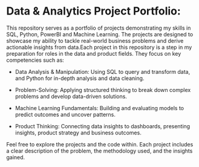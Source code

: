 # Data & Analytics Project Portfolio:

This repository serves as a portfolio of projects demonstrating my skills in SQL, Python, PowerBI and Machine Learning. The projects are designed to showcase my ability to tackle real-world business problems and derive actionable insights from data.Each project in this repository is a step in my preparation for roles in the data and product fields. They focus on key competencies such as:

- Data Analysis & Manipulation: Using SQL to query and transform data, and Python for in-depth analysis and data cleaning.

- Problem-Solving: Applying structured thinking to break down complex problems and develop data-driven solutions.

- Machine Learning Fundamentals: Building and evaluating models to predict outcomes and uncover patterns.

- Product Thinking: Connecting data insights to dashboards, presenting insights, product strategy and business outcomes.

Feel free to explore the projects and the code within. Each project includes a clear description of the problem, the methodology used, and the insights gained.
